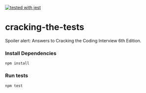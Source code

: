 [![tested with jest](https://img.shields.io/badge/tested_with-jest-99424f.svg)](https://github.com/facebook/jest)

# cracking-the-tests
Spoiler alert: Answers to Cracking the Coding Interview 6th Edition.

### Install Dependencies
```
npm install
```

### Run tests
```
npm test
```
